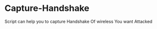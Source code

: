Capture-Handshake
=================

Script can help you to capture Handshake Of wireless You want Attacked
